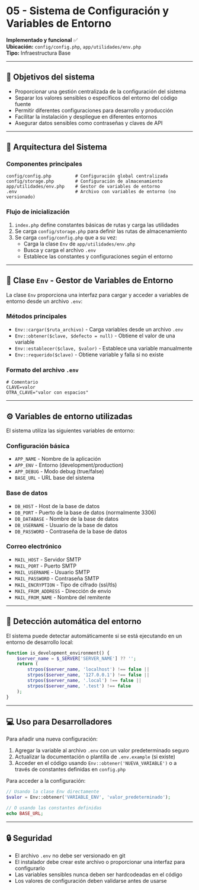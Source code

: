 # 05 - Sistema de Configuración y Variables de Entorno

**Implementado y funcional** ✅  
**Ubicación:** `config/config.php`, `app/utilidades/env.php`  
**Tipo:** Infraestructura Base

---

## 🎯 Objetivos del sistema

- Proporcionar una gestión centralizada de la configuración del sistema
- Separar los valores sensibles o específicos del entorno del código fuente
- Permitir diferentes configuraciones para desarrollo y producción
- Facilitar la instalación y despliegue en diferentes entornos
- Asegurar datos sensibles como contraseñas y claves de API

---

## 🧱 Arquitectura del Sistema

### Componentes principales
```
config/config.php         # Configuración global centralizada
config/storage.php        # Configuración de almacenamiento
app/utilidades/env.php    # Gestor de variables de entorno
.env                      # Archivo con variables de entorno (no versionado)
```

### Flujo de inicialización

1. `index.php` define constantes básicas de rutas y carga las utilidades
2. Se carga `config/storage.php` para definir las rutas de almacenamiento
3. Se carga `config/config.php` que a su vez:
   - Carga la clase `Env` de `app/utilidades/env.php`
   - Busca y carga el archivo `.env`
   - Establece las constantes y configuraciones según el entorno

---

## 📝 Clase `Env` - Gestor de Variables de Entorno

La clase `Env` proporciona una interfaz para cargar y acceder a variables de entorno desde un archivo `.env`:

### Métodos principales

- `Env::cargar($ruta_archivo)` - Carga variables desde un archivo `.env`
- `Env::obtener($clave, $defecto = null)` - Obtiene el valor de una variable
- `Env::establecer($clave, $valor)` - Establece una variable manualmente
- `Env::requerido($clave)` - Obtiene variable y falla si no existe

### Formato del archivo `.env`

```
# Comentario
CLAVE=valor
OTRA_CLAVE="valor con espacios"
```

---

## ⚙️ Variables de entorno utilizadas

El sistema utiliza las siguientes variables de entorno:

### Configuración básica
- `APP_NAME` - Nombre de la aplicación
- `APP_ENV` - Entorno (development/production)
- `APP_DEBUG` - Modo debug (true/false)
- `BASE_URL` - URL base del sistema

### Base de datos
- `DB_HOST` - Host de la base de datos
- `DB_PORT` - Puerto de la base de datos (normalmente 3306)
- `DB_DATABASE` - Nombre de la base de datos
- `DB_USERNAME` - Usuario de la base de datos
- `DB_PASSWORD` - Contraseña de la base de datos

### Correo electrónico
- `MAIL_HOST` - Servidor SMTP
- `MAIL_PORT` - Puerto SMTP
- `MAIL_USERNAME` - Usuario SMTP
- `MAIL_PASSWORD` - Contraseña SMTP
- `MAIL_ENCRYPTION` - Tipo de cifrado (ssl/tls)
- `MAIL_FROM_ADDRESS` - Dirección de envío
- `MAIL_FROM_NAME` - Nombre del remitente

---

## 🔄 Detección automática del entorno

El sistema puede detectar automáticamente si se está ejecutando en un entorno de desarrollo local:

```php
function is_development_environment() {
    $server_name = $_SERVER['SERVER_NAME'] ?? '';
    return (
        strpos($server_name, 'localhost') !== false || 
        strpos($server_name, '127.0.0.1') !== false ||
        strpos($server_name, '.local') !== false ||
        strpos($server_name, '.test') !== false
    );
}
```

---

## 💻 Uso para Desarrolladores

Para añadir una nueva configuración:

1. Agregar la variable al archivo `.env` con un valor predeterminado seguro
2. Actualizar la documentación o plantilla de `.env.example` (si existe)
3. Acceder en el código usando `Env::obtener('NUEVA_VARIABLE')` o a través de constantes definidas en `config.php`

Para acceder a la configuración:

```php
// Usando la clase Env directamente
$valor = Env::obtener('VARIABLE_ENV', 'valor_predeterminado');

// O usando las constantes definidas
echo BASE_URL;
```

---

## 🔒 Seguridad

- El archivo `.env` no debe ser versionado en git
- El instalador debe crear este archivo o proporcionar una interfaz para configurarlo
- Las variables sensibles nunca deben ser hardcodeadas en el código
- Los valores de configuración deben validarse antes de usarse
